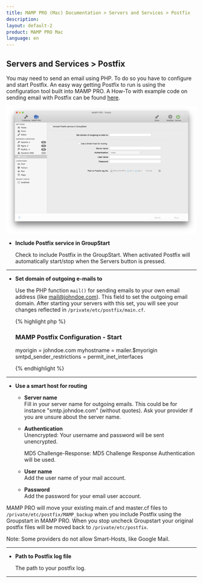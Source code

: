 ```yaml
---
title: MAMP PRO (Mac) Documentation > Servers and Services > Postfix
description: 
layout: default-2
product: MAMP PRO Mac
language: en
---
```


## Servers and Services > Postfix

You may need to send an email using PHP. To do so you have to configure and start Postfix. An easy way getting Postfix to run is using the configuration tool built into MAMP PRO. A How-To with example code on sending email with Postfix can be found [here](../../How-Tos/General/SendMailPostfix).

![MAMP](/en/MAMP-PRO-Mac/Servers-and-Services/Postfix/Postfix.png)

*  **Include Postfix service in GroupStart**  

   Check to include Postfix in the GroupStart. When activated Postfix will automatically start/stop when the Servers button is pressed.

---

*  **Set domain of outgoing e-mails to**

   Use the PHP function `mail()` for sending emails to your own email address (like mail@johndoe.com). This field to set the outgoing email domain. After starting your servers with this set, you will see your changes reflected in  `/private/etc/postfix/main.cf`.
   
   {% highlight php %}

   ### MAMP Postfix Configuration - Start ###

   myorigin = johndoe.com
   myhostname = mailer.$myorigin
   smtpd_sender_restrictions = permit_inet_interfaces
   
   {% endhighlight %}

---

*  **Use a smart host for routing**  

    *  **Server name**  
       Fill in your server name for outgoing emails. This could be for instance "smtp.johndoe.com" (without quotes).
       Ask your provider if you are unsure about the server name.  

    *  **Authentication**  
       Unencrypted: Your username and password will be sent unencrypted.
       
       MD5 Challenge-Response: MD5 Challenge Response Authentication will be used.

    *  **User name**  
       Add the user name of your mail account.  

    *  **Password**  
       Add the password for your email user account.  

  
  MAMP PRO will move your existing main.cf and master.cf files to `/private/etc/postfix/MAMP_backup` when you include Postfix using the Groupstart in MAMP PRO. When you stop uncheck Groupstart your original postfix files will be moved back to `/private/etc/postfix`.
  
  <div class="alert" role="alert">
   Note: Some providers do not allow Smart-Hosts, like Google Mail.
   </div>

---

*  **Path to Postfix log file**  

   The path to your postfix log.
   
---

   
